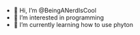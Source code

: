 - 👋 Hi, I’m @BeingANerdIsCool
- 👀 I’m interested in programming
- 🌱 I’m currently learning how to use phyton

<!---
BeingANerdIsCool/BeingANerdIsCool is a ✨ special ✨ repository because its `README.md` (this file) appears on your GitHub profile.
You can click the Preview link to take a look at your changes.
--->
